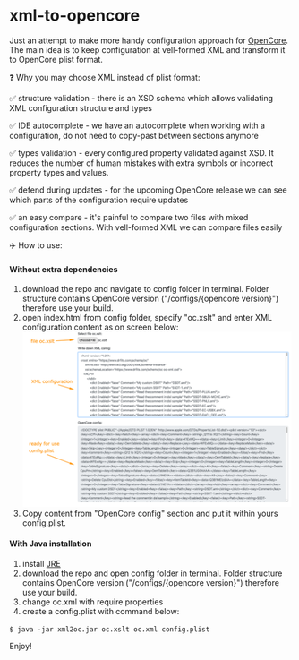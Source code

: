 # xml-to-opencore
Just an attempt to make more handy configuration approach for [OpenCore](https://github.com/acidanthera/OpenCorePkg). The main idea is to keep configuration at vell-formed XML and transform it to OpenCore plist format.

:question: Why you may choose XML instead of plist format:

:white_check_mark: structure validation - there is an XSD schema which allows validating XML 
configuration structure and types

:white_check_mark: IDE autocomplete - we have an autocomplete when working with a configuration, do not need to copy-past between sections anymore

:white_check_mark: types validation - every configured property validated against XSD. It reduces the number of human mistakes with extra symbols or incorrect property types and values.

:white_check_mark: defend during updates - for the upcoming OpenCore release we can see which parts of the configuration require updates

:white_check_mark: an easy compare - it's painful to compare two files with mixed configuration sections. With vell-formed XML we can compare files easily

:airplane: How to use:

#### Without extra dependencies

1. download the repo and navigate to config folder in terminal. Folder structure contains OpenCore version ("/configs/{opencore version}") therefore use your build.
1. open index.html from config folder, specify "oc.xslt" and enter XML configuration content as on screen below:
![how to use](assets/html-help.png)
1. Copy content from "OpenCore config" section and put it within yours config.plist. 

#### With Java installation

1. install [JRE](https://www.java.com/download/) 
1. download the repo and open config folder in terminal. Folder structure contains OpenCore version ("/configs/{opencore version}") therefore use your build.
1. change oc.xml with require properties
1. create a config.plist with command below:

```$ java -jar xml2oc.jar oc.xslt oc.xml config.plist```

Enjoy!

